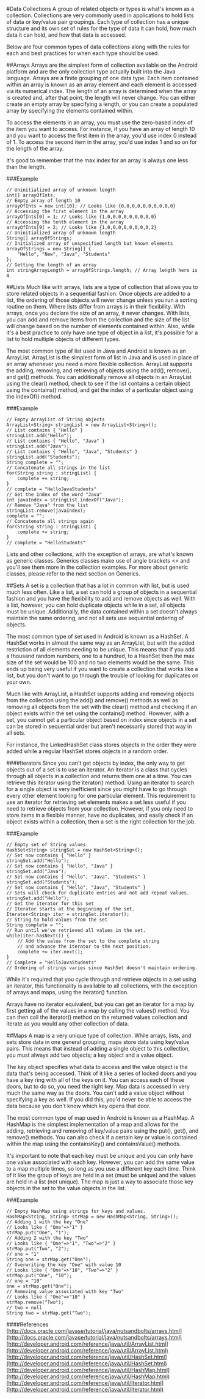 #Data Collections
A group of related objects or types is what's known as a collection. Collections are very commonly used in applications to hold lists of data or key/value pair groupings. Each type of collection has a unique structure and its own set of rules for the type of data it can hold, how much data it can hold, and how that data is accessed. 

Below are four common types of data collections along with the rules for each and best practices for when each type should be used.

##Arrays
Arrays are the simplest form of collection available on the Android platform and are the only collection type actually built into the Java language. Arrays are a finite grouping of one data type. Each item contained within an array is known as an array element and each element is accessed via its numerical index. The length of an array is determined when the array is created and, after that point, the length will never change. You can either create an empty array by specifying a length, or you can create a populated array by specifying the elements contained within.

To access the elements in an array, you must use the zero-based index of the item you want to access. For instance, if you have an array of length 10 and you want to access the first item in the array, you'd use index 0 instead of 1. To access the second item in the array, you'd use index 1 and so on for the length of the array. 

It's good to remember that the max index for an array is always one less than the length.

###Example
```
// Uninitialized array of unknown length
int[] arrayOfInts;
// Empty array of length 10
arrayOfInts = new int[10]; // Looks like {0,0,0,0,0,0,0,0,0,0}
// Accessing the first element in the array
arrayOfInts[0] = 1; // Looks like {1,0,0,0,0,0,0,0,0,0}
// Accessing the tenth element in the array
arrayOfInts[9] = 2; // Looks like {1,0,0,0,0,0,0,0,0,2}
// Uninitialized array of unknown length
String[] arrayOfStrings;
// Initialized array of unspecified length but known elements
arrayOfStrings = new String[] {
	"Hello", "New", "Java", "Students"
};
// Getting the length of an array
int stringArrayLength = arrayOfStrings.length; // Array length here is 4
```

##Lists
Much like with arrays, lists are a type of collection that allows you to store related objects in a sequential fashion. Once objects are added to a list, the ordering of those objects will never change unless you run a sorting routine on them. Where lists differ from arrays is in their flexibility. With arrays, once you declare the size of an array, it never changes. With lists, you can add and remove items from the collection and the size of the list will change based on the number of elements contained within. Also, while it's a best practice to only have one type of object in a list, it's possible for a list to hold multiple objects of different types.

The most common type of list used in Java and Android is known as an ArrayList. ArrayList is the simplest form of list in Java and is used in place of an array whenever you need a more flexible collection. ArrayList supports the adding, removing, and retrieving of objects using the add(), remove(), and get() methods. You can additionally remove all objects in an ArrayList using the clear() method, check to see if the list contains a certain object using the contains() method, and get the index of a particular object using the indexOf() method. 

###Example
```
// Empty ArrayList of String objects
ArrayList<String> stringList = new ArrayList<String>();
// List contains { "Hello" }
stringList.add("Hello");
// List contains { "Hello", "Java" }
stringList.add("Java");
// List contains { "Hello", "Java", "Students" }
stringList.add("Students");
String complete = "";
// Concatenate all strings in the list
for(String string : stringList) {
	complete += string;
}
// complete = "HelloJavaStudents"
// Get the index of the word "Java"
int javaIndex = stringList.indexOf("Java");
// Remove "Java" from the list
stringList.remove(javaIndex);
complete = "";
// Concatenate all strings again
for(String string : stringList) {
	complete += string;
}
// complete = "HelloStudents"
```

Lists and other collections, with the exception of arrays, are what's known as generic classes. Generics classes make use of angle brackets <> and you'll see them more in the collection examples. For more about generic classes, please refer to the next section on Generics.

##Sets
A set is a collection that has a lot in common with list, but is used much less often. Like a list, a set can hold a group of objects in a sequential fashion and you have the flexibility to add and remove objects as well. With a list, however, you can hold duplicate objects while in a set, all objects must be unique. Additionally, the data contained within a set doesn't always maintain the same ordering, and not all sets use sequential ordering of objects.

The most common type of set used in Android is known as a HashSet. A HashSet works in almost the same way as an ArrayList, but with the added restriction of all elements needing to be unique. This means that if you add a thousand random numbers, one to a hundred, to a HashSet then the max size of the set would be 100 and no two elements would be the same. This ends up being very useful if you want to create a collection that works like a list, but you don't want to go through the trouble of looking for duplicates on your own.

Much like with ArrayList, a HashSet supports adding and removing objects from the collection using the add() and remove() methods as well as removing all objects from the set with the clear() method and checking if an object exists within the set using the contains() method. However, with a set, you cannot get a particular object based on index since objects in a set can be stored in sequential order but aren't necessarily stored that way in all sets. 

For instance, the LinkedHashSet class stores objects in the order they were added while a regular HashSet stores objects in a random order.

####Iterators
Since you can't get objects by index, the only way to get objects out of a set is to use an iterator. An iterator is a class that cycles through all objects in a collection and returns them one at a time. You can retrieve this iterator using the iterator() method. Using an iterator to search for a single object is very inefficient since you might have to go through every other element looking for one particular element. This requirement to use an iterator for retrieving set elements makes a set less useful if you need to retrieve objects from your collection. However, if you only need to store items in a flexible manner, have no duplicates, and easily check if an object exists within a collection, then a set is the right collection for the job.

###Example

```
// Empty set of String values.
HashSet<String> stringSet = new HashSet<String>();
// Set now contains { "Hello" }
stringSet.add("Hello");
// Set now contains { "Hello", "Java" }
stringSet.add("Java");
// Set now contains { "Hello", "Java", "Students" }
stringSet.add("Students");
// Set now contains { "Hello", "Java", "Students" }
// Sets will check for duplicate entries and not add repeat values.
stringSet.add("Hello");
// Get the iterator for this set
// Iterator starts at the beginning of the set.
Iterator<String> iter = stringSet.iterator();
// String to hold values from the set
String complete = "";
// Run until we've retrieved all values in the set.
while(iter.hasNext()) {
	// Add the value from the set to the complete string
	// and advance the iterator to the next position.
	complete += iter.next();
}
// Complete = "HelloJavaStudents"
// Ordering of strings varies since HashSet doesn't maintain ordering.
```
While it's required that you cycle through and retrieve objects in a set using an iterator, this functionality is available to all collections, with the exception of arrays and maps, using the iterator() function. 

Arrays have no iterator equivalent, but you can get an iterator for a map by first getting all of the values in a map by calling the values() method. You can then call the iterator() method on the returned values collection and iterate as you would any other collection of data.

##Maps
A map is a very unique type of collection. While arrays, lists, and sets store data in one general grouping, maps store data using key/value pairs. This means that instead of adding a single object to this collection, you must always add two objects; a key object and a value object.

The key object specifies what data to access and the value object is the data that's being accessed. Think of it like a series of locked doors and you have a key ring with all of the keys on it. You can access each of these doors, but to do so, you need the right key. Map data is accessed in very much the same way as the doors. You can't add a value object without specifying a key as well. If you did this, you'd never be able to access the data because you don't know which key opens that door.

The most common type of map used in Android is known as a HashMap. A HashMap is the simplest implementation of a map and allows for the adding, retrieving and removing of key/value pairs using the put(), get(), and remove() methods. You can also check if a certain key or value is contained within the map using the containsKey() and containsValue() methods. 

It's important to note that each key must be unique and you can only have one value associated with each key. However, you can add the same value to a map multiple times, so long as you use a different key each time. Think of it like the group of keys are held in a set (must be unique) and the values are held in a list (not unique). The map is just a way to associate those key objects in the set to the value objects in the list. 

###Example
```
// Empty HashMap using strings for keys and values.
HashMap<String, String> strMap = new HashMap<String, String>();
// Adding 1 with the key "One"
// Looks like { "One"=>"1" }
strMap.put("One", "1");
// Adding 2 with the key "Two"
// Looks like { "One"=>"1", "Two"=>"2" }
strMap.put("Two", "2");
// one = "1"
String one = strMap.get("One");
// Overwriting the key "One" with value 10
// Looks like { "One"=>"10", "Two"=>"2" }
strMap.put("One", "10");
// one = "10"
one = strMap.get("One");
// Removing value associated with key "Two"
// Looks like { "One"=>"10" }
strMap.remove("Two");
// two = null
String two = strMap.get("Two");
```

####References
[http://docs.oracle.com/javase/tutorial/java/nutsandbolts/arrays.html](http://docs.oracle.com/javase/tutorial/java/nutsandbolts/arrays.html)
[http://developer.android.com/reference/java/util/ArrayList.html](http://developer.android.com/reference/java/util/ArrayList.html)
[http://developer.android.com/reference/java/util/HashSet.html](http://developer.android.com/reference/java/util/HashSet.html)
[http://developer.android.com/reference/java/util/HashMap.html](http://developer.android.com/reference/java/util/HashMap.html)
[http://developer.android.com/reference/java/util/Iterator.html](http://developer.android.com/reference/java/util/Iterator.html)
